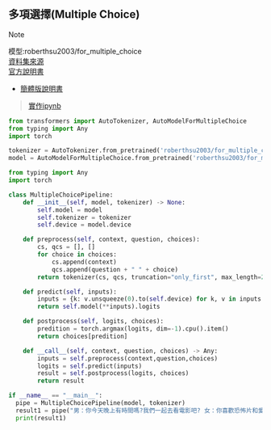 ## 多項選擇(Multiple Choice)
> [!NOTE]
> 模型:roberthsu2003/for_multiple_choice  
> [資料集來源](https://huggingface.co/datasets/roberthsu2003/for_Multiple_Choice)  
> [官方說明書](https://huggingface.co/docs/transformers/tasks/multiple_choice#inference)  
- [簡體版說明書](https://blog.csdn.net/LLMUZI123456789/article/details/136478140?utm_source=chatgpt.com)  
> [實作ipynb](./demo1.ipynb)  

```python
from transformers import AutoTokenizer, AutoModelForMultipleChoice
from typing import Any
import torch

tokenizer = AutoTokenizer.from_pretrained('roberthsu2003/for_multiple_choice')
model = AutoModelForMultipleChoice.from_pretrained('roberthsu2003/for_multiple_choice')

from typing import Any
import torch

class MultipleChoicePipeline:
    def __init__(self, model, tokenizer) -> None:
        self.model = model
        self.tokenizer = tokenizer
        self.device = model.device

    def preprocess(self, context, question, choices):
        cs, qcs = [], []
        for choice in choices:
            cs.append(context)
            qcs.append(question + " " + choice)
        return tokenizer(cs, qcs, truncation="only_first", max_length=256, return_tensors="pt")

    def predict(self, inputs):
        inputs = {k: v.unsqueeze(0).to(self.device) for k, v in inputs.items()}
        return self.model(**inputs).logits

    def postprocess(self, logits, choices):
        predition = torch.argmax(logits, dim=-1).cpu().item()
        return choices[predition]

    def __call__(self, context, question, choices) -> Any:
        inputs = self.preprocess(context,question,choices)
        logits = self.predict(inputs)
        result = self.postprocess(logits, choices)
        return result

if __name__ == "__main__":
  pipe = MultipleChoicePipeline(model, tokenizer)
  result1 = pipe("男：你今天晚上有時間嗎?我們一起去看電影吧? 女：你喜歡恐怖片和愛情片，但是我喜歡喜劇片","女的最喜歡哪種電影?",["恐怖片","愛情片","喜劇片","科幻片"])
  print(result1)

```